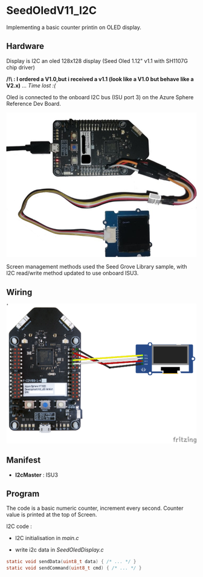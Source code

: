 # SeedOledV11_I2C

Implementing a basic counter printin on OLED display.

## Hardware

Display is I2C an oled 128x128 display (Seed Oled 1.12" v1.1  with SH1107G chip driver)
 
__/!\\ : I ordered a V1.0,but i received a v1.1 (look like a V1.0 but behave like a V2.x)__ ... _Time lost :(_

Oled is connected to the onboard I2C bus (ISU port 3) on the Azure Sphere Reference Dev Board.

![OLED connected on RDB MT3620](./docassets/MT3620_RDB_Oled128x128_001.jpg)

Screen management methods used the Seed Grove Library sample, with  I2C read/write method updated to use onboard ISU3.

## Wiring
![RDB MT3620 wiring](./docassets/SeedOledV11_I2C_bb.png)

## Manifest
* __I2cMaster__ : ISU3

## Program

The code is a basic numeric counter, increment every second. 
Counter value is printed at the top of Screen. 

I2C code :
* I2C initialisation in _main.c_

* write i2c data in _SeedOledDisplay.c_
```C
static void sendData(uint8_t data) { /* ... */ }
static void sendCommand(uint8_t cmd) { /* ... */ }
```

